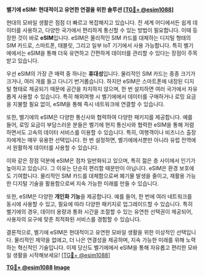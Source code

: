 **벨기에 eSIM: 현대적이고 유연한 연결을 위한 솔루션 [[TG💪+ @esim1088](https://t.me/s/esim1088)]**

현대의 모바일 생활은 점점 더 빠르고 복잡해지고 있습니다. 전 세계 어디에서든 쉽게 데이터를 사용하고, 다양한 국가에서 편리하게 통신할 수 있는 방법이 필요합니다. 이때 등장한 것이 바로 **eSIM**입니다. eSIM은 물리적인 SIM 카드를 대체하는 디지털 형태의 SIM 카드로, 스마트폰, 태블릿, 그리고 일부 IoT 기기에서 사용 가능합니다. 특히 벨기에에서는 eSIM을 통해 더욱 유연하고 간편하게 데이터를 관리할 수 있다는 장점이 주목받고 있습니다.

우선 eSIM의 가장 큰 매력 중 하나는 **휴대성**입니다. 물리적인 SIM 카드는 종종 크기가 크거나, 여러 개를 들고 다니기 번거롭습니다. 하지만 eSIM은 스마트폰에 내장된 디지털 형태로 제공되기 때문에 공간을 차지하지 않으며, 한 번 설치하면 여러 국가에서 자유롭게 사용할 수 있습니다. 특히 해외여행 시 벨기에에서 데이터를 구매하거나 로밍 요금을 지불할 필요 없이, eSIM을 통해 즉시 네트워크에 연결할 수 있습니다.

또한, 벨기에의 eSIM은 다양한 통신사와 협력하여 다양한 패키지를 제공합니다. 예를 들어, 로밍 요금이 부담스러운 분들은 벨기에 현지 통신사와 협력한 eSIM을 통해 저렴하면서도 고속의 데이터 서비스를 이용할 수 있습니다. 특히, 여행객이나 비즈니스 출장자에게는 매우 유용한 선택입니다. 한 번 설정하면, 벨기에에서뿐만 아니라 유럽 전역에서 원활하게 데이터를 사용할 수 있습니다.

이와 같은 장점 덕분에 eSIM은 점차 일반화되고 있으며, 특히 젊은 층 사이에서 인기가 높아지고 있습니다. 그 이유는 단순히 편리함 때문만이 아닙니다. eSIM은 환경 보호에도 기여합니다. 물리적인 SIM 카드를 대체함으로써 폐기물 발생을 줄이고, 재활용 가능한 디지털 기술을 활용함으로써 지속 가능한 미래를 만들 수 있습니다.

또한, eSIM은 다양한 **개인화 기능**을 제공합니다. 예를 들어, 한 번에 여러 네트워크를 동시에 사용할 수 있고, 필요에 따라 다양한 패키지로 업그레이드할 수 있습니다. 특히 벨기에의 경우, 데이터 용량과 통화 시간을 조절할 수 있는 유연한 선택권이 제공되어, 사용자의 요구에 맞춘 최적화된 서비스를 경험할 수 있습니다.

결론적으로, 벨기에 eSIM은 현대적이고 유연한 모바일 생활을 위한 이상적인 선택입니다. 물리적인 제약을 없애고, 더 나은 연결성을 제공하며, 지속 가능한 미래를 위해 노력하는 혁신적인 기술입니다. 이제 당신도 벨기에에서 eSIM을 통해 자유롭고 편리한 모바일 생활을 시작해보세요! [[TG💪+ @esim1088](https://t.me/s/esim1088)]

**[TG💪+ @esim1088](https://t.me/s/esim1088) [Image](https://i.postimg.cc/Y0z9fWf4/image.png)**